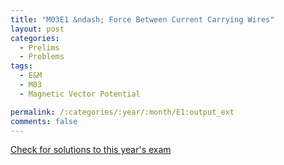 ```yaml
---
title: "M03E1 &ndash; Force Between Current Carrying Wires"
layout: post
categories:
  - Prelims
  - Problems
tags:
  - E&M
  - M03
  - Magnetic Vector Potential

permalink: /:categories/:year/:month/E1:output_ext
comments: false
---
```

<object data="2003M1E.pdf" type="application/pdf" width="100%" height="500"></object>
<div class="message"><a href='https://princetonprelim.com/prelim/11/'>Check for solutions to this year's exam</a></div>